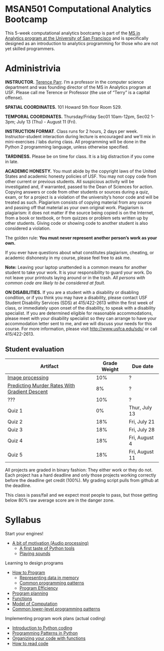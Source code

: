 MSAN501 Computational Analytics Bootcamp
=======

This 5-week computational analytics bootcamp is part of the [MS in Analytics program at the University of San Francisco](http://analytics.usfca.edu) and is specifically designed as an introduction to analytics programming for those who are not yet skilled programmers.

# Administrivia

**INSTRUCTOR.** [Terence Parr](http://parrt.cs.usfca.edu). I’m a professor in the computer science department and was founding director of the MS in Analytics program at USF.  Please call me Terence or Professor (the use of “Terry” is a capital offense).

**SPATIAL COORDINATES.** 101 Howard 5th floor Room 529.

**TEMPORAL COORDINATES.** Thursday/Friday Sec01 10am-12pm, Sec02 1-3pm; July 13 (Thu) - August 11 (Fri).

**INSTRUCTION FORMAT**. Class runs for 2 hours, 2 days per week. Instructor-student interaction during lecture is encouraged and we'll mix in mini-exercises / labs during class. All programming will be done in the Python 2 programming language, unless otherwise specified.

**TARDINESS.** Please be on time for class. It is a big distraction if you come in late.

**ACADEMIC HONESTY.** You must abide by the copyright laws of the United States and academic honesty policies of USF. You may not copy code from other current or previous students. All suspicious activity will be investigated and, if warranted, passed to the Dean of Sciences for action.  Copying answers or code from other students or sources during a quiz, exam, or for a project is a violation of the university’s honor code and will be treated as such. Plagiarism consists of copying material from any source and passing off that material as your own original work. Plagiarism is plagiarism: it does not matter if the source being copied is on the Internet, from a book or textbook, or from quizzes or problem sets written up by other students. Giving code or showing code to another student is also considered a violation.

The golden rule: **You must never represent another person’s work as your own.**

If you ever have questions about what constitutes plagiarism, cheating, or academic dishonesty in my course, please feel free to ask me.

**Note:** Leaving your laptop unattended is a common means for another student to take your work. It is your responsibility to guard your work. Do not leave your printouts laying around or in the trash. *All persons with common code are likely to be considered at fault.*

**ON DISABILITIES.** If you are a student with a disability or disabling condition, or if you think you may have a disability, please contact USF Student Disability Services (SDS) at 415/422-2613 within the first week of class, or immediately upon onset of the disability, to speak with a disability specialist. If you are determined eligible for reasonable accommodations, please meet with your disability specialist so they can arrange to have your accommodation letter sent to me, and we will discuss your needs for this course. For more information, please visit http://www.usfca.edu/sds/ or call 415/422-2613.

## Student evaluation

| Artifact | Grade Weight | Due date |
|--------|--------|--------|
|[Image processing](https://github.com/parrt/msan501/raw/master/projects/images.pdf)| 10%| ? |
| [Predicting Murder Rates With Gradient Descent](https://github.com/parrt/msan501/raw/master/projects/regression-gradient-descent.pdf)| 8%| ? |
| ??? | 10%| ? |
|Quiz 1| 0% | Thur, July 13 |
|Quiz 2| 18%| Fri, July 21 |
|Quiz 3| 18%| Fri, July 28 |
|Quiz 4| 18%| Fri, August 4 |
|Quiz 5| 18%| Fri, August 11 |

All projects are graded in binary fashion: They either work or they do not. Each project has a hard deadline and only those projects working correctly before the deadline get credit (100%).  My grading script pulls from github at the deadline.

This class is pass/fail and we expect most people to pass, but those getting below 80% raw average score are in the danger zone.

# Syllabus

Start your engines!

* [A bit of motivation (Audio processing)](notes/sound.ipynb)
  * [A first taste of Python tools](labs/hello.md)
  * [Playing sounds](labs/sound.md)

Learning to design programs

* [How to Program](notes/programming.md)
  * [Representing data in memory](notes/data-in-memory.md)
  * [Common programming patterns](notes/patterns.md)
  * [Program Efficiency](notes/complexity.md)
* [Program planning](notes/planning.md)
* [Functions](notes/functions.md)
* [Model of Computation](notes/computation.md)
* [Common lower-level programming patterns](notes/combinations.md)

Implementing program work plans (actual coding)

* [Introduction to Python coding](notes/coding.ipynb)
* [Programming Patterns in Python](notes/python-patterns.ipynb)
* [Organizing your code with functions](notes/coding-functions.ipynb)
* [How to read code](notes/reading-code.md)
